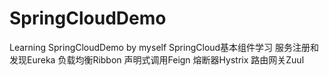 # SpringCloudDemo
Learning SpringCloudDemo by myself
SpringCloud基本组件学习
服务注册和发现Eureka
负载均衡Ribbon
声明式调用Feign
熔断器Hystrix
路由网关Zuul
